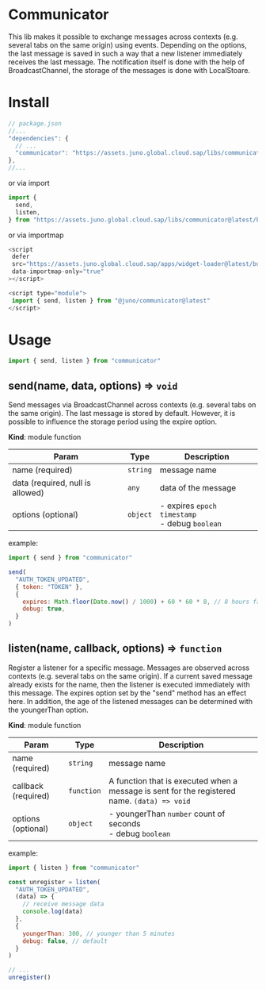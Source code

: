 # Communicator

This lib makes it possible to exchange messages across contexts (e.g. several tabs on the same origin) using events. Depending on the options, the last message is saved in such a way that a new listener immediately receives the last message. The notification itself is done with the help of BroadcastChannel, the storage of the messages is done with LocalStoare.

# Install

```js
// package.json
//...
"dependencies": {
  // ...
  "communicator": "https://assets.juno.global.cloud.sap/libs/communicator@latest/package.tgz"
},
//...
```

or via import

```js
import {
  send,
  listen,
} from "https://assets.juno.global.cloud.sap/libs/communicator@latest/build/index.js"
```

or via importmap

```js
<script
 defer
 src="https://assets.juno.global.cloud.sap/apps/widget-loader@latest/build/app.js"
 data-importmap-only="true"
></script>

<script type="module">
 import { send, listen } from "@juno/communicator@latest"
</script>

```

# Usage

```js
import { send, listen } from "communicator"
```

## send(name, data, options) ⇒ <code>void</code>

Send messages via BroadcastChannel across contexts (e.g. several tabs on the same origin). The last message is stored by default. However, it is possible to influence the storage period using the expire option.

**Kind**: module function

| Param                            | Type                | Description                                                             |
| -------------------------------- | ------------------- | ----------------------------------------------------------------------- |
| name (required)                  | <code>string</code> | message name                                                            |
| data (required, null is allowed) | <code>any</code>    | data of the message                                                     |
| options (optional)               | <code>object</code> | - expires <code>epoch timestamp</code><br/>- debug <code>boolean</code> |

example:

```js
import { send } from "communicator"

send(
  "AUTH_TOKEN_UPDATED",
  { token: "TOKEN" },
  {
    expires: Math.floor(Date.now() / 1000) + 60 * 60 * 8, // 8 hours from now
    debug: true,
  }
)
```

## listen(name, callback, options) ⇒ <code>function</code>

Register a listener for a specific message. Messages are observed across contexts (e.g. several tabs on the same origin). If a current saved message already exists for the name, then the listener is executed immediately with this message. The expires option set by the "send" method has an effect here. In addition, the age of the listened messages can be determined with the youngerThan option.

**Kind**: module function

| Param               | Type                  | Description                                                                                             |
| ------------------- | --------------------- | ------------------------------------------------------------------------------------------------------- |
| name (required)     | <code>string</code>   | message name                                                                                            |
| callback (required) | <code>function</code> | A function that is executed when a message is sent for the registered name. <code>(data) => void</code> |
| options (optional)  | <code>object</code>   | - youngerThan <code>number</code> count of seconds<br/>- debug <code>boolean</code>                     |

example:

```js
import { listen } from "communicator"

const unregister = listen(
  "AUTH_TOKEN_UPDATED",
  (data) => {
    // receive message data
    console.log(data)
  },
  {
    youngerThan: 300, // younger than 5 minutes
    debug: false, // default
  }
)

// ...
unregister()
```
